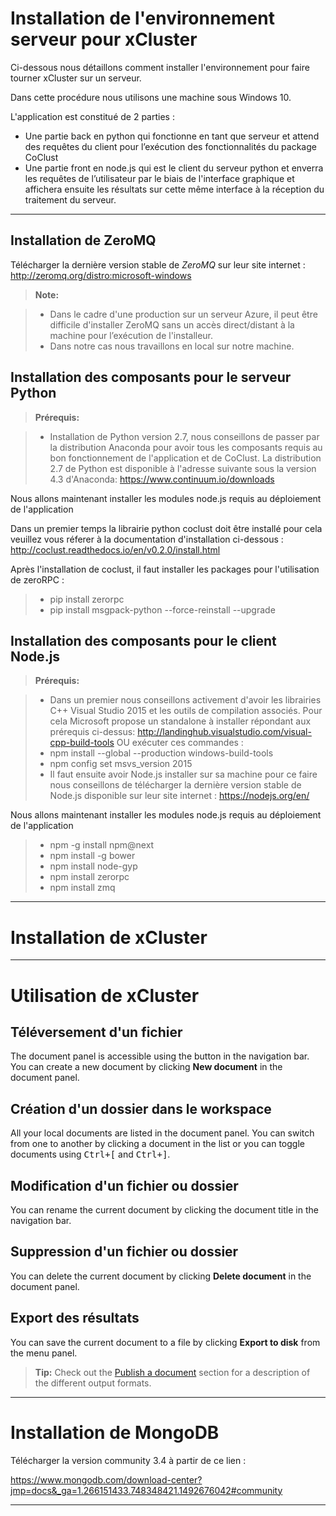 Installation de l'environnement serveur pour xCluster
===================


Ci-dessous nous détaillons comment installer l'environnement pour faire tourner xCluster sur un serveur.

Dans cette procédure nous utilisons une machine sous Windows 10.

L'application est constitué de 2 parties :

- Une partie back en python qui fonctionne en tant que serveur et attend des requêtes du client pour l’exécution des fonctionnalités du package CoClust
- Une partie front en node.js qui est le client du serveur python et enverra les requêtes de l’utilisateur par le biais de l'interface graphique et affichera ensuite les résultats sur cette même interface à la réception du traitement du serveur. 

----------


Installation de ZeroMQ
-------------

Télécharger la dernière version stable de *ZeroMQ* sur leur site internet : http://zeromq.org/distro:microsoft-windows


> **Note:**

> - Dans le cadre d'une production sur un serveur Azure, il peut être difficile d'installer ZeroMQ sans un accès direct/distant à la machine pour l’exécution de l'installeur.
> - Dans notre cas nous travaillons en local sur notre machine.
> 

Installation des composants pour le serveur Python
-------------
> **Prérequis:**

> - Installation de Python version 2.7, nous conseillons de passer par la distribution Anaconda pour avoir tous les composants requis au bon fonctionnement de l'application et de CoClust. 
> La distribution 2.7 de Python est disponible à l'adresse suivante sous la version 4.3 d'Anaconda: https://www.continuum.io/downloads
>

Nous allons maintenant installer les modules node.js requis au déploiement de l'application

Dans un premier temps la librairie python coclust doit être installé pour cela veuillez vous réferer à la documentation d'installation ci-dessous :
http://coclust.readthedocs.io/en/v0.2.0/install.html

Après l'installation de coclust, il faut installer les packages pour l'utilisation de zeroRPC :

>- pip install zerorpc
>- pip install msgpack-python --force-reinstall --upgrade

Installation des composants pour le client Node.js
-------------
> **Prérequis:**

> - Dans un premier nous conseillons activement d'avoir les librairies C++ Visual Studio 2015 et les outils de compilation associés.
Pour cela Microsoft propose un standalone à installer répondant aux prérequis ci-dessus: http://landinghub.visualstudio.com/visual-cpp-build-tools OU exécuter ces commandes :
>- npm install --global --production windows-build-tools
>- npm config set msvs_version 2015
> - Il faut ensuite avoir Node.js installer sur sa machine pour ce faire nous conseillons de télécharger la dernière version stable de Node.js disponible sur leur site internet : https://nodejs.org/en/
>

Nous allons maintenant installer les modules node.js requis au déploiement de l'application

>- npm -g install npm@next
>- npm install -g bower
>- npm install node-gyp
>- npm install zerorpc
>- npm install zmq


----------

Installation de xCluster
===================

----------


Utilisation de xCluster
===================
<i class="icon-file"></i> Téléversement d'un fichier
-------------


The document panel is accessible using the <i class="icon-folder-open"></i> button in the navigation bar. You can create a new document by clicking <i class="icon-file"></i> **New document** in the document panel.

<i class="icon-folder-open"></i> Création d'un dossier dans le workspace
-------------

All your local documents are listed in the document panel. You can switch from one to another by clicking a document in the list or you can toggle documents using <kbd>Ctrl+[</kbd> and <kbd>Ctrl+]</kbd>.

<i class="icon-pencil"></i> Modification d'un fichier ou dossier
-------------

You can rename the current document by clicking the document title in the navigation bar.

<i class="icon-trash"></i> Suppression d'un fichier ou dossier
-------------


You can delete the current document by clicking <i class="icon-trash"></i> **Delete document** in the document panel.

<i class="icon-hdd"></i> Export des résultats
-------------

You can save the current document to a file by clicking <i class="icon-hdd"></i> **Export to disk** from the <i class="icon-provider-stackedit"></i> menu panel.

> **Tip:** Check out the [<i class="icon-upload"></i> Publish a document](#publish-a-document) section for a description of the different output formats.


----------


Installation de MongoDB
===================

Télécharger la version community 3.4 à partir de ce lien :

https://www.mongodb.com/download-center?jmp=docs&_ga=1.266151433.748348421.1492676042#community

----------


